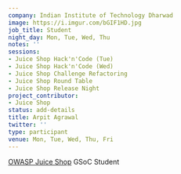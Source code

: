 ```yaml
---
company: Indian Institute of Technology Dharwad
image: https://i.imgur.com/bGIF1HD.jpg
job_title: Student
night_day: Mon, Tue, Wed, Thu
notes: ''
sessions:
- Juice Shop Hack'n'Code (Tue)
- Juice Shop Hack'n'Code (Wed)
- Juice Shop Challenge Refactoring
- Juice Shop Round Table
- Juice Shop Release Night
project_contributor:
- Juice Shop
status: add-details
title: Arpit Agrawal
twitter: ''
type: participant
venue: Mon, Tue, Wed, Thu, Fri
---
```


[OWASP Juice Shop](https://www.owasp.org/index.php/OWASP_Juice_Shop_Project) GSoC Student